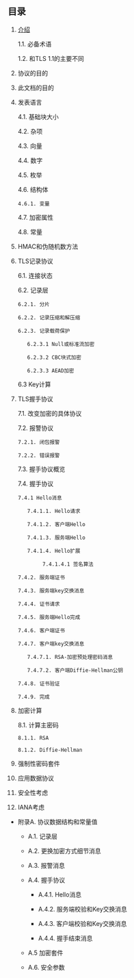 ## 目录

1. [介绍](Introduction.md)

   1.1. 必备术语

   1.2. 和TLS 1.1的主要不同

2. 协议的目的

3. 此文档的目的

4. 发表语言

   4.1. 基础块大小

   4.2. 杂项

   4.3. 向量

   4.4. 数字

   4.5. 枚举

   4.6. 结构体

       4.6.1. 变量

   4.7. 加密属性

   4.8. 常量

5. HMAC和伪随机数方法

6. TLS记录协议

   6.1. 连接状态

   6.2. 记录层

       6.2.1. 分片

       6.2.2. 记录压缩和解压缩

       6.2.3. 记录载荷保护

          6.2.3.1 Null或标准流加密

          6.2.3.2 CBC块式加密

          6.2.3.3 AEAD加密

    6.3 Key计算

7. TLS握手协议

   7.1. 改变加密的具体协议

   7.2. 报警协议

       7.2.1. 闭包报警

       7.2.2. 错误报警

   7.3. 握手协议概览

   7.4. 握手协议

       7.4.1 Hello消息

          7.4.1.1. Hello请求

          7.4.1.2. 客户端Hello

          7.4.1.3. 服务端Hello

          7.4.1.4. Hello扩展

               7.4.1.4.1 签名算法

       7.4.2. 服务端证书

       7.4.3. 服务端key交换消息

       7.4.4. 证书请求

       7.4.5. 服务端Hello完成

       7.4.6. 客户端证书

       7.4.7. 客户端key交换消息

          7.4.7.1. RSA-加密预处理密码消息

          7.4.7.2. 客户端Diffie-Hellman公钥

       7.4.8. 证书验证

       7.4.9. 完成

8. 加密计算

   8.1. 计算主密码

       8.1.1. RSA

       8.1.2. Diffie-Hellman

9. 强制性密码套件

10. 应用数据协议

11. 安全性考虑

12. IANA考虑

- 附录A. 协议数据结构和常量值

   - A.1. 记录层

   - A.2. 更换加密方式细节消息

   - A.3. 报警消息

   - A.4. 握手协议

     - A.4.1. Hello消息

     - A.4.2. 服务端校验和Key交换消息

     - A.4.3. 客户端校验和Key交换消息

     - A.4.4. 握手结束消息

   - A.5 加密套件

   - A.6. 安全参数
